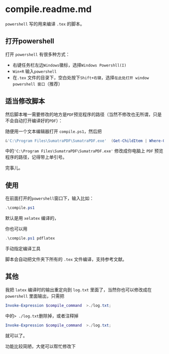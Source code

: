 # compile.readme.md

`powershell` 写的用来编译 `.tex` 的脚本。

## 打开powershell

打开 `powershell` 有很多种方式：

+ 右键任务栏左边`Windows`徽标，选择`Windows Powershll(I)`
+ `Win+R` 输入`powershell`
+ 在`.tex` 文件的目录下，空白处按下`Shift+右键`，选择`在此处打开 window powershell 窗口`（推荐）

## 适当修改脚本

然后脚本唯一需要修改的地方是`PDF`预览程序的路径（当然不修改也无所谓，只是不会自动打开编译好的`PDF`）：

随便用一个文本编辑器打开 `compile.ps1`，然后把

```powershell
&'C:\Program Files\SumatraPDF\SumatraPDF.exe'  (Get-ChildItem | Where-Object Name -Like "*.pdf")
```

中的`'C:\Program Files\SumatraPDF\SumatraPDF.exe'` 修改成你电脑上 `PDF` 预览程序的路径，记得带上单引号。

完事儿。

## 使用

在前面打开的`powershell`窗口下，输入比如：

```powershell
.\compile.ps1
```

默认是用 `xelatex` 编译的，

你也可以用

```powershell
.\compile.ps1 pdflatex
```

手动指定编译工具

脚本会自动把文件夹下所有的 `.tex` 文件编译，支持参考文献。

## 其他

我把 `latex` 编译时的输出重定向到 `log.txt` 里面了，当然你也可以修改成在 `powershell` 里面输出，只需把

```powershell
Invoke-Expression $compile_command  >./log.txt;
```

中的`> ./log.txt`删除掉，或者注释掉

```powershell
Invoke-Expression $compile_command  >./log.txt;
```

就可以了。

功能比较简陋，大佬可以帮忙修改下
